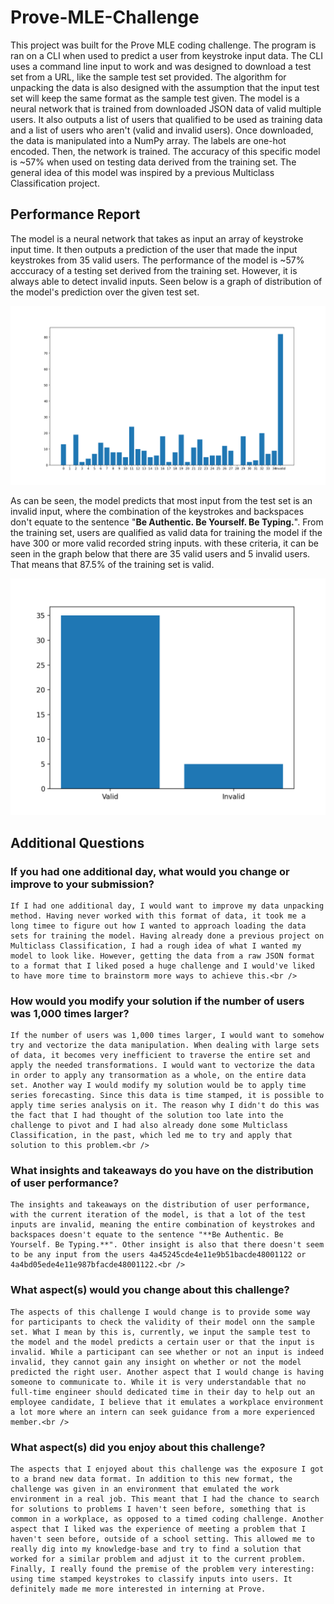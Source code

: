 # Prove-MLE-Challenge
 
This project was built for the Prove MLE coding challenge. The program is ran on a CLI when used to predict a user from keystroke input data. The CLI uses a command line input to work and was designed to download a test set from a URL, like the sample test set provided. The algorithm for unpacking the data is also designed with the assumption that the input test set will keep the same format as the sample test given. The model is a neural network that is trained from downloaded JSON data of valid multiple users. It also outputs a list of users that qualified to be used as training data and a list of users who aren't (valid and invalid users). Once downloaded, the data is manipulated into a NumPy array. The labels are one-hot encoded. Then, the network is trained. The accuracy of this specific model is ~57% when used on testing data derived from the training set. The general idea of this model was inspired by a previous Multiclass Classification project.

## Performance Report

The model is a neural network that takes as input an array of keystroke input time. It then outputs a prediction of the user that made the input keystrokes from 35 valid users. The performance of the model is ~57% acccuracy of a testing set derived from the training set. However, it is always able to detect invalid inputs. Seen below is a graph of distribution of the model's prediction over the given test set.

![Distribution Graph](Figure_1.png)

As can be seen, the model predicts that most input from the test set is an invalid input, where the combination of the keystrokes and backspaces don't equate to the sentence "**Be Authentic. Be Yourself. Be Typing.**". From the training set, users are qualified as valid data for training the model if the have 300 or more valid recorded string inputs. with these criteria, it can be seen in the graph below that there are 35 valid users and 5 invalid users. That means that 87.5% of the training set is valid.

![Valid and Invalid users](Figure_2.png)

## Additional Questions

### If you had one additional day, what would you change or improve to your submission?<br />
    If I had one additional day, I would want to improve my data unpacking method. Having never worked with this format of data, it took me a long timee to figure out how I wanted to approach loading the data sets for training the model. Having already done a previous project on Multiclass Classification, I had a rough idea of what I wanted my model to look like. However, getting the data from a raw JSON format to a format that I liked posed a huge challenge and I would've liked to have more time to brainstorm more ways to achieve this.<br />
### How would you modify your solution if the number of users was 1,000 times larger?<br />
    If the number of users was 1,000 times larger, I would want to somehow try and vectorize the data manipulation. When dealing with large sets of data, it becomes very inefficient to traverse the entire set and apply the needed transformations. I would want to vectorize the data in order to apply any transormation as a whole, on the entire data set. Another way I would modify my solution would be to apply time series forecasting. Since this data is time stamped, it is possible to apply time series analysis on it. The reason why I didn't do this was the fact that I had thought of the solution too late into the challenge to pivot and I had also already done some Multiclass Classification, in the past, which led me to try and apply that solution to this problem.<br />
### What insights and takeaways do you have on the distribution of user performance?<br />
    The insights and takeaways on the distribution of user performance, with the current iteration of the model, is that a lot of the test inputs are invalid, meaning the entire combination of keystrokes and backspaces doesn't equate to the sentence "**Be Authentic. Be Yourself. Be Typing.**". Other insight is also that there doesn't seem to be any input from the users 4a45245cde4e11e9b51bacde48001122 or 4a4bd05ede4e11e987bfacde48001122.<br />
### What aspect(s) would you change about this challenge?<br />
    The aspects of this challenge I would change is to provide some way for participants to check the validity of their model onn the sample set. What I mean by this is, currently, we input the sample test to the model and the model predicts a certain user or that the input is invalid. While a participant can see whether or not an input is indeed invalid, they cannot gain any insight on whether or not the model predicted the right user. Another aspect that I would change is having someone to communicate to. While it is very understandable that no full-time engineer should dedicated time in their day to help out an employee candidate, I believe that it emulates a workplace environment a lot more where an intern can seek guidance from a more experienced member.<br />
### What aspect(s) did you enjoy about this challenge?<br />
    The aspects that I enjoyed about this challenge was the exposure I got to a brand new data format. In addition to this new format, the challenge was given in an environment that emulated the work environment in a real job. This meant that I had the chance to search for solutions to problems I haven't seen before, something that is common in a workplace, as opposed to a timed coding challenge. Another aspect that I liked was the experience of meeting a problem that I haven't seen before, outside of a school setting. This allowed me to really dig into my knowledge-base and try to find a solution that worked for a similar problem and adjust it to the current problem. Finally, I really found the premise of the problem very interesting: using time stamped keystrokes to classify inputs into users. It definitely made me more interested in interning at Prove.